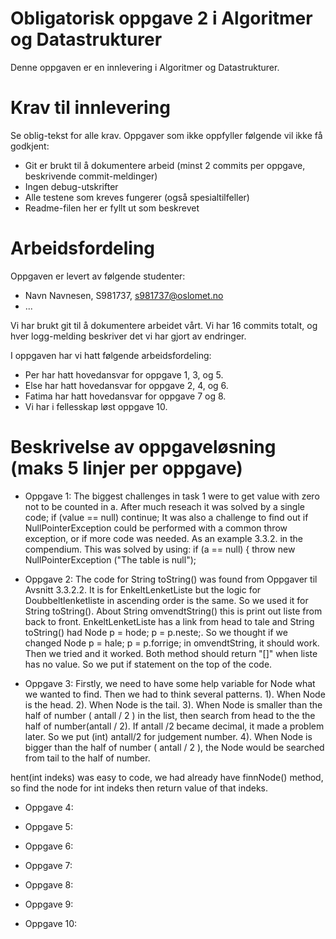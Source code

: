 # Obligatorisk oppgave 2 i Algoritmer og Datastrukturer

Denne oppgaven er en innlevering i Algoritmer og Datastrukturer. 

# Krav til innlevering

Se oblig-tekst for alle krav. Oppgaver som ikke oppfyller følgende vil ikke få godkjent:

* Git er brukt til å dokumentere arbeid (minst 2 commits per oppgave, beskrivende commit-meldinger)	
* Ingen debug-utskrifter
* Alle testene som kreves fungerer (også spesialtilfeller)
* Readme-filen her er fyllt ut som beskrevet

# Arbeidsfordeling

Oppgaven er levert av følgende studenter:
* Navn Navnesen, S981737, s981737@oslomet.no
* ...

Vi har brukt git til å dokumentere arbeidet vårt. Vi har 16 commits totalt, og hver logg-melding beskriver det vi har gjort av endringer.

I oppgaven har vi hatt følgende arbeidsfordeling:
* Per har hatt hovedansvar for oppgave 1, 3, og 5. 
* Else har hatt hovedansvar for oppgave 2, 4, og 6. 
* Fatima har hatt hovedansvar for oppgave 7 og 8. 
* Vi har i fellesskap løst oppgave 10. 

# Beskrivelse av oppgaveløsning (maks 5 linjer per oppgave)

* Oppgave 1: The biggest challenges in task 1 were to get value with zero not to be counted in a. 
After much reseach it was solved by a single code; 
if (value == null)
continue;
It was also a challenge to find out if NullPointerException could be performed with a common throw exception, or if more code was needed. As an example 3.3.2. in the compendium. 
This was solved by using:
if (a == null) {
throw new NullPointerException ("The table is null");


* Oppgave 2:  The code for String toString() was found from Oppgaver til Avsnitt 3.3.2.2. It is for EnkeltLenketListe but
the logic for Doubbeltlenketliste in ascending order is the same. So we used it for String toString().
About String omvendtString() this is print out liste from back to front. EnkeltLenketListe has a link from head to tale and String toString() had Node<T> p = hode; p = p.neste;.
So we thought if we changed Node<T> p = hale; p = p.forrige; in omvendtString, it should work. Then we tried and it worked.
Both method should return "[]" when liste has no value. So we put if statement on the top of the code.

* Oppgave 3: Firstly, we need to have some help variable for Node what we wanted to find. Then we had to think several patterns.
1). When Node is the head.
2). When Node is the tail.
3). When Node is smaller than the half of number ( antall / 2 ) in the list, then search from head to the the half of number(antall / 2). If antall /2 became decimal, it made a problem later.
So we put (int) antall/2 for judgement number.
4). When Node is bigger than the half of number ( antall / 2 ), the Node would be searched from tail to the half of number.

hent(int indeks) was easy to code, we had already have finnNode() method, so find the node for int indeks then return value of that indeks.

* Oppgave 4: 


* Oppgave 5:


* Oppgave 6:


* Oppgave 7:


* Oppgave 8:


* Oppgave 9:


* Oppgave 10:



 
